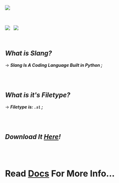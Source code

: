 # ![](https://i.ibb.co/7VzYSBM/icon.png)

<br>

![](https://img.shields.io/badge/version-v1.0-green) &nbsp; ![](https://img.shields.io/badge/Filetype-.sl-blue)

<br>

## *What is Slang?*
-> ***Slang Is A Coding Language Built in Python ;***

<br><br>

## *What is it's Filetype?*
-> ***Filetype is: `.sl` ;***

<br><br>

## *Download It ***[Here](https://drive.google.com/uc?id=1E3uwHDhwPdMz-EODPK5V7iRrfFK915Gy&export=download)!****

<br><br>

# Read [Docs](Docs/) For More Info...